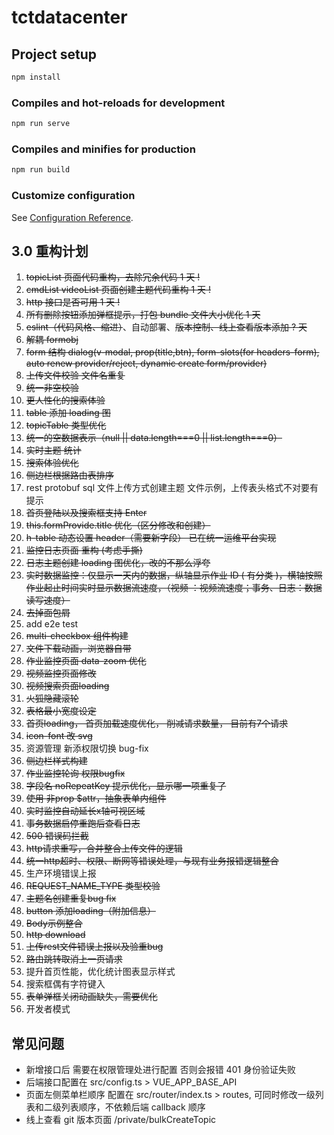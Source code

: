 # tctdatacenter

## Project setup

```bash
npm install
```

### Compiles and hot-reloads for development

```bash
npm run serve
```

### Compiles and minifies for production

```bash
npm run build
```

### Customize configuration

See [Configuration Reference](https://cli.vuejs.org/config/).

## 3.0 重构计划

1. ~~topicList 页面代码重构，去除冗余代码 1 天 !~~
2. ~~cmdList videoList 页面创建主题代码重构 1 天 !~~
3. ~~http 接口是否可用 1 天 !~~
4. ~~所有删除按钮添加弹框提示，打包 bundle 文件大小优化 1 天~~
5. ~~eslint（代码风格、缩进）~~、自动部署、~~版本控制、线上查看版本添加 ? 天~~
6. ~~解耦 formobj~~
7. ~~form 结构 dialog(v-modal, prop(title,btn), form-slots(for headers-form), auto renew provider/reject, dynamic create form/provider)~~
8. ~~上传文件校验 文件名重复~~
9. ~~统一非空校验~~
10. ~~更人性化的搜索体验~~
11. ~~table 添加 loading 图~~
12. ~~topicTable 类型优化~~
13. ~~统一的空数据表示（null || data.length===0 || list.length===0）~~
14. ~~实时主题 统计~~
15. ~~搜索体验优化~~
16. ~~侧边栏根据路由表排序~~
17. rest protobuf sql 文件上传方式创建主题 文件示例，上传表头格式不对要有提示
18. ~~首页登陆以及搜索框支持 Enter~~
19. ~~this.formProvide.title 优化（区分修改和创建）~~
20. ~~h-table 动态设置 header（需要新字段） 已在统一运维平台实现~~
21. ~~监控日志页面 重构 (考虑手撕)~~
22. ~~日志主题创建 loading 图优化，改的不那么浮夸~~
23. ~~实时数据监控：仅显示一天内的数据，纵轴显示作业 ID ( 有分类 )，横轴按照作业起止时间实时显示数据流速度，（视频 ：视频流速度；事务、日志：数据读写速度）~~
24. ~~去掉面包屑~~
25. add e2e test
26. ~~multi-checkbox 组件构建~~
27. ~~文件下载动画，浏览器自带~~
28. ~~作业监控页面 data-zoom 优化~~
29. ~~视频监控页面修改~~
30. ~~视频搜索页面loading~~
31. ~~火狐隐藏滚轮~~
32. ~~表格最小宽度设定~~
33. ~~首页loading， 首页加载速度优化， 削减请求数量， 目前有7个请求~~
34. ~~icon-font 改 svg~~
35. 资源管理 新添权限切换 bug-fix
36. ~~侧边栏样式构建~~
37. ~~作业监控轮询 权限bugfix~~
38. ~~字段名 noRepeatKey 提示优化，显示哪一项重复了~~
39. ~~使用 非prop $attr，抽象表单内组件~~
40. ~~实时监控自动延长x轴可视区域~~
41. ~~事务数据启停重跑后查看日志~~
42. ~~500 错误码拦截~~
43. ~~http请求重写，合并整合上传文件的逻辑~~
44. ~~统一http超时、权限、断网等错误处理，与现有业务报错逻辑整合~~
45. 生产环境错误上报
46. ~~REQUEST_NAME_TYPE 类型校验~~
47. ~~主题名创建重复bug fix~~
48. ~~button 添加loading（附加信息）~~
49. ~~Body示例整合~~
50. ~~http download~~
51. ~~上传rest文件错误上报以及验重bug~~
52. ~~路由跳转取消上一页请求~~
53. 提升首页性能，优化统计图表显示样式
54. 搜索框偶有字符键入
55. ~~表单弹框关闭动画缺失，需要优化~~
56. 开发者模式

<!-- 57. 订阅用户和订阅系统名显示——实时主题
1.  下载按钮加一个解释
2.  JSON 多级嵌套 做成隐藏页面
3.  创建rest 修改字段类型？版本号？
4.  ~~隐藏minio~~
5.  事务的数据结构
6.  ftp定时，拉取失败与成功
7.  运行周期 格式化时间， 表字段显示
8.  日志 详情添加 采集策略关键字
9.  实时监控 分散到 主题，跟任务对应
10. 历史统计，搜索
11. 整体统计 隐藏
12. 离线主题 重做，按照主题统计，不区分系统，按照任务ID统计 -->

## 常见问题

- 新增接口后 需要在权限管理处进行配置 否则会报错 401 身份验证失败
- 后端接口配置在 src/config.ts > VUE_APP_BASE_API
- 页面左侧菜单栏顺序 配置在 src/router/index.ts > routes, 可同时修改一级列表和二级列表顺序，不依赖后端 callback 顺序
- 线上查看 git 版本页面 /private/bulkCreateTopic
